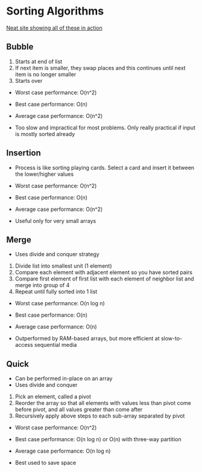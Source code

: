 # Sorting Algorithms

[Neat site showing all of these in action](https://www.toptal.com/developers/sorting-algorithms)

## Bubble

1. Starts at end of list
2. If next item is smaller, they swap places and this continues until next item is no longer smaller
3. Starts over

* Worst case performance: O(n^2)
* Best case performance: O(n)
* Average case performance: O(n^2)

* Too slow and impractical for most problems. Only really practical if input is mostly sorted already

## Insertion

* Process is like sorting playing cards. Select a card and insert it between the lower/higher values

* Worst case performance: O(n^2)
* Best case performance: O(n)
* Average case performance: O(n^2)

* Useful only for very small arrays

## Merge

* Uses divide and conquer strategy

1. Divide list into smallest unit (1 element)
2. Compare each element with adjacent element so you have sorted pairs
3. Compare first element of first list with each element of neighbor list and merge into group of 4
4. Repeat until fully sorted into 1 list

* Worst case performance: O(n log n)
* Best case performance: O(n)
* Average case performance: O(n)

* Outperformed by RAM-based arrays, but more efficient at slow-to-access sequential media

## Quick

* Can be performed in-place on an array
* Uses divide and conquer

1. Pick an element, called a pivot
2. Reorder the array so that all elements with values less than pivot come before pivot, and all values greater than come after
3. Recursively apply above steps to each sub-array separated by pivot

* Worst case performance: O(n^2)
* Best case performance: O(n log n) or O(n) with three-way partition
* Average case performance: O(n log n)

* Best used to save space

